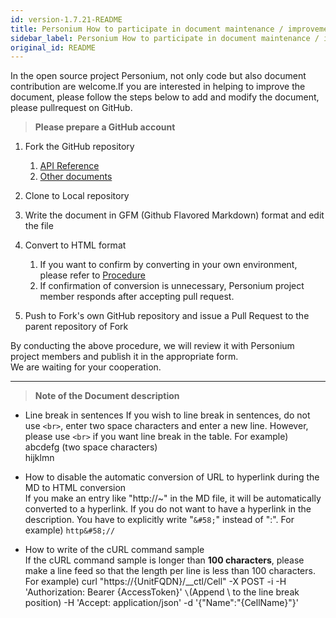 ```yaml
---
id: version-1.7.21-README
title: Personium How to participate in document maintenance / improvement
sidebar_label: Personium How to participate in document maintenance / improvement
original_id: README
---
```

In the open source project Personium, not only code but also document contribution are welcome.If you are interested in helping to improve the document, please follow the steps below to add and modify the document, please pullrequest on GitHub.

> __Please prepare a GitHub account__

1. Fork the GitHub repository
    1. [API Reference](https://github.com/personium/api-references)
    1. [Other documents](https://github.com/personium/docs)  

1. Clone to Local repository  

1. Write the document in GFM (Github Flavored Markdown) format and edit the file  

1. Convert to HTML format
    1. If you want to confirm by converting in your own environment, please refer to [Procedure](https://gist.github.com/dixonsiu/28c473f93722e586e6d53b035923967c) 
    1. If confirmation of conversion is unnecessary, Personium project member responds after accepting pull request.  

1. Push to Fork's own GitHub repository and issue a Pull Request to the parent repository of Fork  

By conducting the above procedure, we will review it with Personium project members and publish it in the appropriate form.  
We are waiting for your cooperation.


***

> __Note of the Document description__

 * Line break in sentences 
    If you wish to line break in sentences, do not use `<br>`, enter two space characters and enter a new line.
    However, please use `<br>` if you want line break in the table.
   For example)  
       abcdefg  (two space characters)  
       hijklmn

 * How to disable the automatic conversion of URL to hyperlink during the MD to HTML conversion  
    If you make an entry like "http&#58;//~" in the MD file, it will be automatically converted to a hyperlink. If you do not want to have a hyperlink in the description. You have to explicitly write "`&#58;`" instead of ":".
    For example)
       `http&#58;//`

 * How to write of the cURL command sample  
    If the cURL command sample is longer than **100 characters**, please make a line feed so that the length per line is less than 100 characters.
    For example) 
    curl "https&#58;//{UnitFQDN}/__ctl/Cell" -X POST -i -H 'Authorization: Bearer {AccessToken}' `\`(Append \ to the line break position)
    -H 'Accept: application/json' -d '{"Name":"{CellName}"}'

